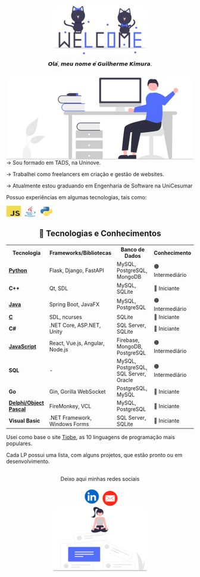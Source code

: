 <div align="center">
  <img src="https://github.com/satoosan/satoosan/blob/main/assets/cats_welcome.svg" width="250px"/>
  <p>𝙊𝙡𝙖́, 𝙢𝙚𝙪 𝙣𝙤𝙢𝙚 𝙚́ 𝙂𝙪𝙞𝙡𝙝𝙚𝙧𝙢𝙚 𝙆𝙞𝙢𝙪𝙧𝙖.</p>
</div>

##  

<div>
  <img src="https://github.com/satoosan/satoosan/blob/main/assets/main_welcome.svg"  width="550px" align="left"/> 
  <p align=""> → Sou formado em TADS, na Uninove.</p>
  <p> → Trabalhei como freelancers em criação e gestão de websites.</p>
  <p> → Atualmente estou graduando em Engenharia de Software na UniCesumar</p>
  <p>Possuo experiências em algumas tecnologias, tais como:</p>
  <img align="" height="30" width="40" src="https://raw.githubusercontent.com/devicons/devicon/master/icons/javascript/javascript-original.svg">
  <img align="" height="30" width="40" src="https://raw.githubusercontent.com/devicons/devicon/master/icons/java/java-original.svg">
  <img align="" height="30" width="40" src="https://raw.githubusercontent.com/devicons/devicon/master/icons/python/python-original.svg">
</div>

 ##


<div align="center">
  <h2>📌 Tecnologias e Conhecimentos</h2>
<table>
  <tr>
    <th>Tecnologia</th>
    <th>Frameworks/Bibliotecas</th>
    <th>Banco de Dados</th>
    <th>Conhecimento</th>
  </tr>
  <tr>
    <td><strong><a href="https://github.com/stars/satoosan/lists/python-projects">Python</a></strong></td>
    <td>Flask, Django, FastAPI</td>
    <td>MySQL, PostgreSQL, MongoDB</td>
    <td>🟠 Intermediário</td>
  </tr>
  <tr>
    <td><strong>C++</strong></td>
    <td>Qt, SDL</td>
    <td>MySQL, SQLite</td>
    <td>🔴 Iniciante</td>
  </tr>
  <tr>
    <td><strong><a href="https://github.com/stars/satoosan/lists/java-projects">Java</a></strong></td>
    <td>Spring Boot, JavaFX</td>
    <td>MySQL, PostgreSQL</td>
    <td>🟠 Intermediário</td>
  </tr>
  <tr>
    <td><strong><a href="https://github.com/stars/satoosan/lists/c-projects">C</a></strong></td>
    <td>SDL, ncurses</td>
    <td>SQLite</td>
    <td>🔴 Iniciante</td>
  </tr>
  <tr>
    <td><strong>C#</strong></td>
    <td>.NET Core, ASP.NET, Unity</td>
    <td>SQL Server, SQLite</td>
    <td>🔴 Iniciante</td>
  </tr>
  <tr>
    <td><strong><a href="https://github.com/stars/satoosan/lists/javascript-projects">JavaScript</a></strong></td>
    <td>React, Vue.js, Angular, Node.js</td>
    <td>Firebase, MongoDB, PostgreSQL</td>
    <td>🟠 Intermediário</td>
  </tr>
  <tr>
    <td><strong>SQL</strong></td>
    <td>-</td>
    <td>MySQL, PostgreSQL, SQL Server, Oracle</td>
    <td>🟠 Intermediário</td>
  </tr>
  <tr>
    <td><strong>Go</strong></td>
    <td>Gin, Gorilla WebSocket</td>
    <td>PostgreSQL, MySQL</td>
    <td>🔴 Iniciante</td>
  </tr>
  <tr>
    <td><strong><a href="https://github.com/stars/satoosan/lists/delphi-projects">Delphi/Object Pascal</a></strong></td>
    <td>FireMonkey, VCL</td>
    <td>MySQL, PostgreSQL</td>
    <td>🔴 Iniciante</td>
  </tr>
  <tr>
    <td><strong>Visual Basic</strong></td>
    <td>.NET Framework, Windows Forms</td>
    <td>SQL Server, SQLite</td>
    <td>🔴 Iniciante</td>
  </tr>
</table>
</div>
<p>Usei como base o site <a href="https://www.tiobe.com/tiobe-index/"> Tiobe</a>, as 10 linguagens de programação mais populares. </p>
<p>Cada LP possui uma lista, com alguns projetos, que estão pronto ou em desenvolvimento.</p>
<!-- Classificação simplificada: Iniciante (🔴), Intermediário (🟠) e Avançado (🟢). -->

##

  

<div align="center">
  <p>Deixo aqui minhas redes sociais</p>
    <div align="center">
      <a href="https://www.linkedin.com/in/guisato565/"><img src="https://github.com/satoosan/satoosan/blob/main/assets/icon/linedin_icon.png"  width="50px" align=""/></a>
      <a href="mailto:guilhermesskimura@gmail.com"><img src="https://github.com/satoosan/satoosan/blob/main/assets/icon/email_icon.png"  width="40px" align=""/></a>
    </div>
  <img src="https://github.com/satoosan/satoosan/blob/main/assets/social.svg"  width="250px" align="center"/> 
</div>



<!-- <img src="https://github.com/satoosan/satoosan/blob/main/assets/main_welcome.svg" /> -->
